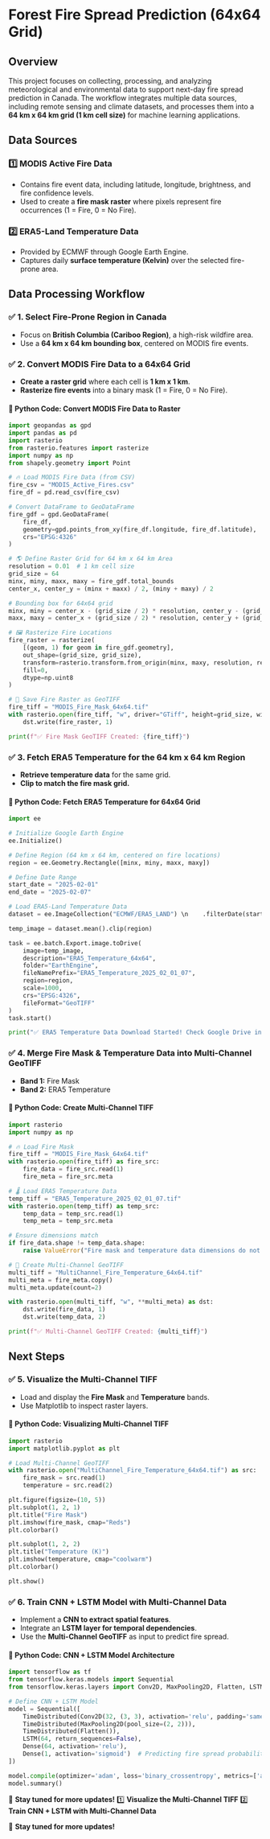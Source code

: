 # Forest Fire Spread Prediction (64x64 Grid)

## Overview
This project focuses on collecting, processing, and analyzing meteorological and environmental data to support next-day fire spread prediction in Canada. The workflow integrates multiple data sources, including remote sensing and climate datasets, and processes them into a **64 km x 64 km grid (1 km cell size)** for machine learning applications.

## Data Sources
### 1️⃣ **MODIS Active Fire Data**
- Contains fire event data, including latitude, longitude, brightness, and fire confidence levels.
- Used to create a **fire mask raster** where pixels represent fire occurrences (1 = Fire, 0 = No Fire).

### 2️⃣ **ERA5-Land Temperature Data**
- Provided by ECMWF through Google Earth Engine.
- Captures daily **surface temperature (Kelvin)** over the selected fire-prone area.

## Data Processing Workflow
### ✅ **1. Select Fire-Prone Region in Canada**
- Focus on **British Columbia (Cariboo Region)**, a high-risk wildfire area.
- Use a **64 km x 64 km bounding box**, centered on MODIS fire events.

### ✅ **2. Convert MODIS Fire Data to a 64x64 Grid**
- **Create a raster grid** where each cell is **1 km x 1 km**.
- **Rasterize fire events** into a binary mask (1 = Fire, 0 = No Fire).

#### 🔹 **Python Code: Convert MODIS Fire Data to Raster**
```python
import geopandas as gpd
import pandas as pd
import rasterio
from rasterio.features import rasterize
import numpy as np
from shapely.geometry import Point

# 🔥 Load MODIS Fire Data (from CSV)
fire_csv = "MODIS_Active_Fires.csv"
fire_df = pd.read_csv(fire_csv)

# Convert DataFrame to GeoDataFrame
fire_gdf = gpd.GeoDataFrame(
    fire_df,
    geometry=gpd.points_from_xy(fire_df.longitude, fire_df.latitude),
    crs="EPSG:4326"
)

# 🌎 Define Raster Grid for 64 km x 64 km Area
resolution = 0.01  # 1 km cell size
grid_size = 64
minx, miny, maxx, maxy = fire_gdf.total_bounds
center_x, center_y = (minx + maxx) / 2, (miny + maxy) / 2

# Bounding box for 64x64 grid
minx, miny = center_x - (grid_size / 2) * resolution, center_y - (grid_size / 2) * resolution
maxx, maxy = center_x + (grid_size / 2) * resolution, center_y + (grid_size / 2) * resolution

# 🖼️ Rasterize Fire Locations
fire_raster = rasterize(
    [(geom, 1) for geom in fire_gdf.geometry],
    out_shape=(grid_size, grid_size),
    transform=rasterio.transform.from_origin(minx, maxy, resolution, resolution),
    fill=0,
    dtype=np.uint8
)

# 💾 Save Fire Raster as GeoTIFF
fire_tiff = "MODIS_Fire_Mask_64x64.tif"
with rasterio.open(fire_tiff, "w", driver="GTiff", height=grid_size, width=grid_size, count=1, dtype=np.uint8, crs="EPSG:4326", transform=rasterio.transform.from_origin(minx, maxy, resolution, resolution)) as dst:
    dst.write(fire_raster, 1)

print(f"✅ Fire Mask GeoTIFF Created: {fire_tiff}")
```

### ✅ **3. Fetch ERA5 Temperature for the 64 km x 64 km Region**
- **Retrieve temperature data** for the same grid.
- **Clip to match the fire mask grid.**

#### 🔹 **Python Code: Fetch ERA5 Temperature for 64x64 Grid**
```python
import ee

# Initialize Google Earth Engine
ee.Initialize()

# Define Region (64 km x 64 km, centered on fire locations)
region = ee.Geometry.Rectangle([minx, miny, maxx, maxy])

# Define Date Range
start_date = "2025-02-01"
end_date = "2025-02-07"

# Load ERA5-Land Temperature Data
dataset = ee.ImageCollection("ECMWF/ERA5_LAND") \n    .filterDate(start_date, end_date) \n    .select("temperature_2m")

temp_image = dataset.mean().clip(region)

task = ee.batch.Export.image.toDrive(
    image=temp_image,
    description="ERA5_Temperature_64x64",
    folder="EarthEngine",
    fileNamePrefix="ERA5_Temperature_2025_02_01_07",
    region=region,
    scale=1000,
    crs="EPSG:4326",
    fileFormat="GeoTIFF"
)
task.start()

print("✅ ERA5 Temperature Data Download Started! Check Google Drive in a few minutes.")
```

### ✅ **4. Merge Fire Mask & Temperature Data into Multi-Channel GeoTIFF**
- **Band 1:** Fire Mask
- **Band 2:** ERA5 Temperature

#### 🔹 **Python Code: Create Multi-Channel TIFF**
```python
import rasterio
import numpy as np

# 🔥 Load Fire Mask
fire_tiff = "MODIS_Fire_Mask_64x64.tif"
with rasterio.open(fire_tiff) as fire_src:
    fire_data = fire_src.read(1)
    fire_meta = fire_src.meta

# 🌡️ Load ERA5 Temperature Data
temp_tiff = "ERA5_Temperature_2025_02_01_07.tif"
with rasterio.open(temp_tiff) as temp_src:
    temp_data = temp_src.read(1)
    temp_meta = temp_src.meta

# Ensure dimensions match
if fire_data.shape != temp_data.shape:
    raise ValueError("Fire mask and temperature data dimensions do not match!")

# 📂 Create Multi-Channel GeoTIFF
multi_tiff = "MultiChannel_Fire_Temperature_64x64.tif"
multi_meta = fire_meta.copy()
multi_meta.update(count=2)

with rasterio.open(multi_tiff, "w", **multi_meta) as dst:
    dst.write(fire_data, 1)
    dst.write(temp_data, 2)

print(f"✅ Multi-Channel GeoTIFF Created: {multi_tiff}")
```

## Next Steps

### ✅ **5. Visualize the Multi-Channel TIFF**
- Load and display the **Fire Mask** and **Temperature** bands.
- Use Matplotlib to inspect raster layers.

#### 🔹 **Python Code: Visualizing Multi-Channel TIFF**
```python
import rasterio
import matplotlib.pyplot as plt

# Load Multi-Channel GeoTIFF
with rasterio.open("MultiChannel_Fire_Temperature_64x64.tif") as src:
    fire_mask = src.read(1)
    temperature = src.read(2)

plt.figure(figsize=(10, 5))
plt.subplot(1, 2, 1)
plt.title("Fire Mask")
plt.imshow(fire_mask, cmap="Reds")
plt.colorbar()

plt.subplot(1, 2, 2)
plt.title("Temperature (K)")
plt.imshow(temperature, cmap="coolwarm")
plt.colorbar()

plt.show()
```

### ✅ **6. Train CNN + LSTM Model with Multi-Channel Data**
- Implement a **CNN to extract spatial features**.
- Integrate an **LSTM layer for temporal dependencies**.
- Use the **Multi-Channel GeoTIFF** as input to predict fire spread.

#### 🔹 **Python Code: CNN + LSTM Model Architecture**
```python
import tensorflow as tf
from tensorflow.keras.models import Sequential
from tensorflow.keras.layers import Conv2D, MaxPooling2D, Flatten, LSTM, Dense, TimeDistributed, Reshape, Input

# Define CNN + LSTM Model
model = Sequential([
    TimeDistributed(Conv2D(32, (3, 3), activation='relu', padding='same'), input_shape=(7, 64, 64, 2)),
    TimeDistributed(MaxPooling2D(pool_size=(2, 2))),
    TimeDistributed(Flatten()),
    LSTM(64, return_sequences=False),
    Dense(64, activation='relu'),
    Dense(1, activation='sigmoid')  # Predicting fire spread probability
])

model.compile(optimizer='adam', loss='binary_crossentropy', metrics=['accuracy'])
model.summary()
```

🚀 **Stay tuned for more updates!**
1️⃣ **Visualize the Multi-Channel TIFF**
2️⃣ **Train CNN + LSTM with Multi-Channel Data**

🚀 **Stay tuned for more updates!**


